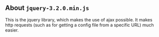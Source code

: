 ## About `jquery-3.2.0.min.js`

This is the jquery library, which makes the use of ajax possible. It makes http requests (such as for getting a config file from a specific URL) much easier. 
